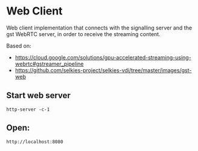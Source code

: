 # Web Client
Web client implementation that connects with the signalling server and the gst WebRTC server, in order to receive the streaming content.

Based on: 
* https://cloud.google.com/solutions/gpu-accelerated-streaming-using-webrtc#gstreamer_pipeline
* https://github.com/selkies-project/selkies-vdi/tree/master/images/gst-web

## Start web server
```
http-server -c-1
```

## Open:
```
http://localhost:8080
```